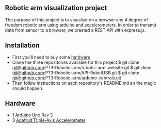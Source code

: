 ## Robotic arm visualization project

The purpose of this project is to visualize on a browser any 4 degree of freedom robotic arm using arduino and accelerometers.
In order to transmit data from sensor to a browser, we created a REST API with express.js.

## Installation 

- First you'll need to buy some [hardware](##-Hardware)
- Clone the three repositories available for this project
    $ git clone git@github.com:PT3-Robotic-arm/robotic-arm-website.git
    $ git clone git@github.com:PT3-Robotic-arm/API-RobotUSB.git
    $ git clone git@github.com:PT3-Robotic-arm/arduino-controls.git
- Then follow instructions on each repository's README.md an the magic should happen. 

## Hardware 

- 1 [Arduino Uno Rev 3](https://store.arduino.cc/products/arduino-uno-rev3/)
- 3 [Adafruit Triple-Axis Accelerometer](https://www.adafruit.com/product/2019)

